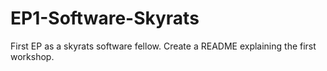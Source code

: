 # EP1-Software-Skyrats
First EP as a skyrats software fellow. Create a README explaining the first workshop.

